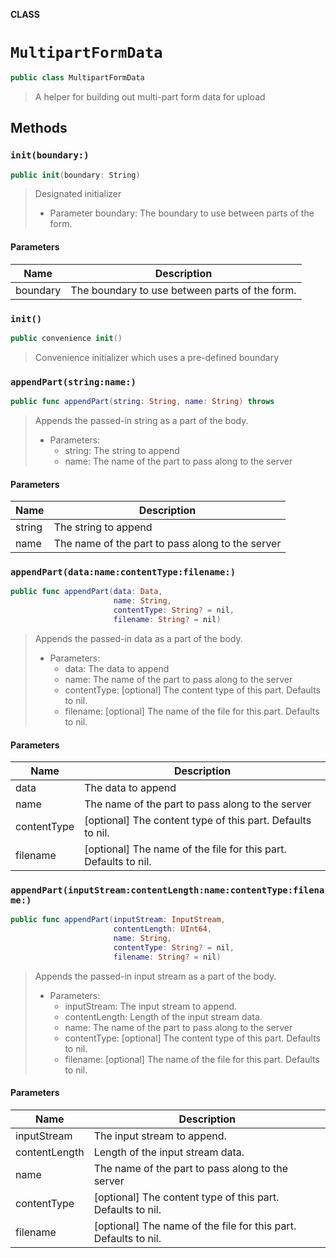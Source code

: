 **CLASS**

# `MultipartFormData`

```swift
public class MultipartFormData
```

> A helper for building out multi-part form data for upload

## Methods
### `init(boundary:)`

```swift
public init(boundary: String)
```

> Designated initializer
>
> - Parameter boundary: The boundary to use between parts of the form.

#### Parameters

| Name | Description |
| ---- | ----------- |
| boundary | The boundary to use between parts of the form. |

### `init()`

```swift
public convenience init()
```

> Convenience initializer which uses a pre-defined boundary

### `appendPart(string:name:)`

```swift
public func appendPart(string: String, name: String) throws
```

> Appends the passed-in string as a part of the body.
>
> - Parameters:
>   - string: The string to append
>   - name: The name of the part to pass along to the server

#### Parameters

| Name | Description |
| ---- | ----------- |
| string | The string to append |
| name | The name of the part to pass along to the server |

### `appendPart(data:name:contentType:filename:)`

```swift
public func appendPart(data: Data,
                       name: String,
                       contentType: String? = nil,
                       filename: String? = nil)
```

> Appends the passed-in data as a part of the body.
>
> - Parameters:
>   - data: The data to append
>   - name: The name of the part to pass along to the server
>   - contentType: [optional] The content type of this part. Defaults to nil.
>   - filename: [optional] The name of the file for this part. Defaults to nil.

#### Parameters

| Name | Description |
| ---- | ----------- |
| data | The data to append |
| name | The name of the part to pass along to the server |
| contentType | [optional] The content type of this part. Defaults to nil. |
| filename | [optional] The name of the file for this part. Defaults to nil. |

### `appendPart(inputStream:contentLength:name:contentType:filename:)`

```swift
public func appendPart(inputStream: InputStream,
                       contentLength: UInt64,
                       name: String,
                       contentType: String? = nil,
                       filename: String? = nil)
```

> Appends the passed-in input stream as a part of the body.
>
> - Parameters:
>   - inputStream: The input stream to append.
>   - contentLength: Length of the input stream data.
>   - name: The name of the part to pass along to the server
>   - contentType: [optional] The content type of this part. Defaults to nil.
>   - filename: [optional] The name of the file for this part. Defaults to nil.

#### Parameters

| Name | Description |
| ---- | ----------- |
| inputStream | The input stream to append. |
| contentLength | Length of the input stream data. |
| name | The name of the part to pass along to the server |
| contentType | [optional] The content type of this part. Defaults to nil. |
| filename | [optional] The name of the file for this part. Defaults to nil. |